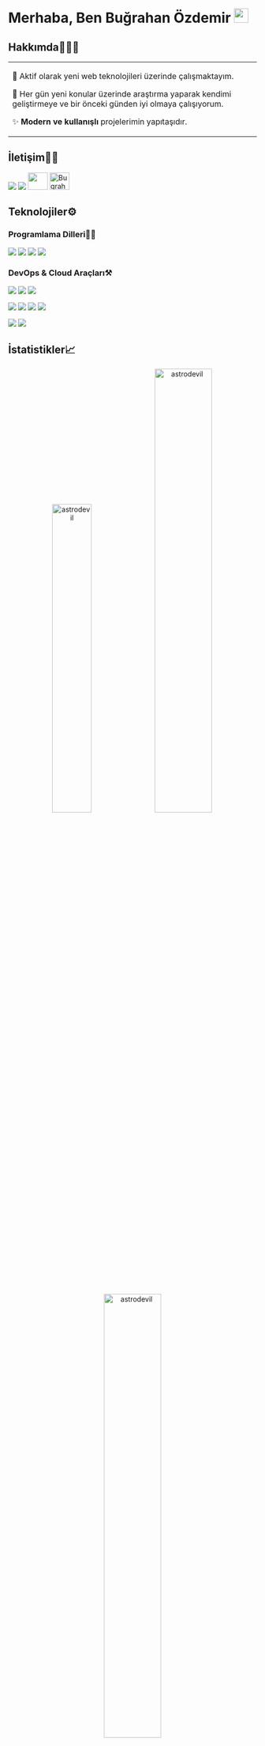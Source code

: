 # Merhaba, Ben **Buğrahan Özdemir** <img src="https://github.com/TheDudeThatCode/TheDudeThatCode/blob/master/Assets/Hi.gif" width="29px">

## Hakkımda🧑🏻‍💻

<table>
  <tr>
    <td valign="center">

🌱 Aktif olarak yeni web teknolojileri üzerinde çalışmaktayım.

🎯 Her gün yeni konular üzerinde araştırma yaparak kendimi geliştirmeye ve bir önceki günden iyi olmaya çalışıyorum.

✨ **Modern ve kullanışlı** projelerimin yapıtaşıdır.

</td>

  </tr>
</table>

## İletişim👋🏼

<p align="left">  
  <a href="https://www.instagram.com/testobugra/" target="blank"><img src="https://img.icons8.com/fluency/35/000000/instagram-new.png"/></a>
  <a href="https://twitter.com/testobugra_" target="blank"><img src="https://img.icons8.com/color/35/000000/twitter--v2.png"/></a>
  <!-- <a href="https://linkedin.com/in/amitesh1208" target="blank"><img src="https://img.icons8.com/color/35/000000/linkedin.png"/></a> -->
  <!-- <a href="https://www.youtube.com/c/amitesh anand" target="blank"><img src="https://img.icons8.com/color/35/000000/youtube-play.png"/></a> -->
  <a href="https://discordapp.com/users/7483" target="blank"><img src="https://cdn.jsdelivr.net/npm/simple-icons@3.0.1/icons/discord.svg" alt="" height="35" width="40" /></a>
  <a href="https://codepen.io/BugrahanOzdemir" target="blank"><img src="https://img.icons8.com/color/48/000000/codepen.png" alt="BugrahanOzdemir" height="35" width="40" /></a>

<!-- <a href="https://leetcode.com/BugrahanOzdemir/" target="blank"><img src="https://cdn.iconscout.com/icon/free/png-256/leetcode-3629476-3031539.png" alt="BugrahanOzdemir" height="35" width="35"/></a> -->
</p>
    
## Teknolojiler⚙️

### Programlama Dilleri✍🏼

<img src="https://img.icons8.com/color/48/000000/react-native.png"/> <img src="https://img.icons8.com/fluency/48/000000/node-js.png"/> <img src="https://img.icons8.com/color/48/000000/javascript--v1.png"/> <img src="https://img.icons8.com/color/48/000000/python--v1.png"/>

### DevOps & Cloud Araçları⚒️

<img src="https://img.icons8.com/color/48/000000/git.png"/> <img src="https://img.icons8.com/glyph-neue/64/000000/github.png"/> <img src="https://img.icons8.com/color/48/000000/visual-studio-code-2019.png"/>

<img src="https://img.icons8.com/color/48/000000/adobe-photoshop--v1.png"/> <img src="https://img.icons8.com/color/48/000000/adobe-after-effects--v1.png"/> <img src="https://img.icons8.com/color/48/000000/adobe-premiere-pro--v1.png"/> <img src="https://img.icons8.com/color/48/000000/adobe-illustrator--v1.png"/>

<img src="https://img.icons8.com/color/48/000000/windows-10.png"/> <img src="https://img.icons8.com/color/48/000000/linux--v1.png"/>

<!-- ## My Experiences🙌🏼

- [GSSOC'21 Participant](https://github.com/Astrodevil/Astrodevil/blob/main/src/Certificate%20-%20Amitesh%20Anand.png): Contributed to some projects, mainly based on Web Development.
- [Hacktoberfest-2021](https://hacktoberfest.digitalocean.com/): Participated as maintainer.
- [MLH Hackathons](https://mlh.io/): Participated in [Local Hack Day: Build](https://organize.mlh.io/participants/events/6072-local-hack-day-build) and [Local Hack Day: Share](https://organize.mlh.io/participants/events/6430-local-hack-day-share).
- [GoogleCloudReady Facilitator Program](https://events.withgoogle.com/googlecloudready-facilitator-program/enrol-in-the-program/#content): Completed Labs and challenges in [Qwiklabs](https://www.qwiklabs.com/public_profiles/f3d65b58-4359-4795-96da-1241061ad207).

[<a href="https://www.mysql.com/" target="_blank"> <img src="https://raw.githubusercontent.com/devicons/devicon/master/icons/mysql/mysql-original-wordmark.svg" alt="mysql" width="40" height="40"/> </a>
<a href="https://www.cprogramming.com/" target="_blank"> <img src="https://raw.githubusercontent.com/devicons/devicon/master/icons/c/c-original.svg" alt="c" width="40" height="40"/> </a> <a href="https://www.python.org" target="_blank"> <img src="https://raw.githubusercontent.com/devicons/devicon/master/icons/python/python-original.svg" alt="python" width="40" height="40"/> </a>]:# -->

## İstatistikler📈

<p align="center">
<img width="40%" src="https://github-readme-stats.vercel.app/api/top-langs?username=BugrahanOzdemir&show_icons=true&theme=dracula&title_color=ff8000&text_color=ffffff&bg_color=6a6a6a&locale=en&layout=compact&hide_border=true" alt="astrodevil" /> 
<img width="48%" src="https://github-readme-stats.vercel.app/api?username=BugrahanOzdemir&show_icons=true&theme=dracula&title_color=ff8000&text_color=ffffff&bg_color=6a6a6a&locale=en&hide_border=true" alt="astrodevil" />
<img width="48%" src="https://github-readme-streak-stats.herokuapp.com/?user=BugrahanOzdemir&theme=highcontrast&hide_border=true" alt="astrodevil" />
</p>
  
<!-- ## Support Me💰

<a href="https://www.buymeacoffee.com/Astrodevil" target="_blank"><img src="https://cdn.buymeacoffee.com/buttons/v2/default-yellow.png" alt="Buy Me A Coffee" width="250" ></a> -->
